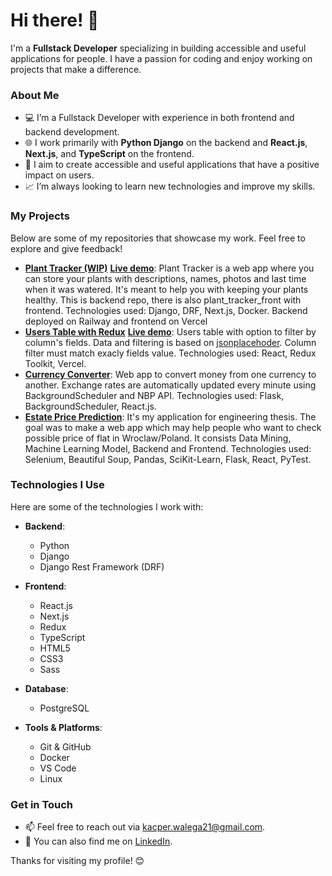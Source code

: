 # Hi there! 👋

I'm a **Fullstack Developer** specializing in building accessible and useful applications for people. I have a passion for coding and enjoy working on projects that make a difference.

### About Me

- 💻 I’m a Fullstack Developer with experience in both frontend and backend development.
- 🌐 I work primarily with **Python Django** on the backend and **React.js**, **Next.js**, and **TypeScript** on the frontend.
- 🎯 I aim to create accessible and useful applications that have a positive impact on users.
- 📈 I’m always looking to learn new technologies and improve my skills.

### My Projects

Below are some of my repositories that showcase my work. Feel free to explore and give feedback!

- [**Plant Tracker (WIP)**](https://github.com/non4me21/plant_tracker) [**Live demo**](https://plant-tracker-front.vercel.app/): Plant Tracker is a web app where you can store your plants with descriptions, names, photos and last time when it was watered. It's meant to help you with keeping your plants healthy. This is backend repo, there is also plant_tracker_front with frontend. Technologies used: Django, DRF, Next.js, Docker. Backend deployed on Railway and frontend on Vercel
- [**Users Table with Redux**](https://github.com/non4me21/table_redux) [**Live demo**](https://tableredux-mocha.vercel.app/): Users table with option to filter by column's fields. Data and filtering is based on [jsonplacehoder](https://jsonplaceholder.typicode.com/). Column filter must match exacly fields value. Technologies used: React, Redux Toolkit, Vercel.
- [**Currency Converter**](https://github.com/non4me21/currency-converter): Web app to convert money from one currency to another. Exchange rates are automatically updated every minute using BackgroundScheduler and NBP API. Technologies used: Flask, BackgroundScheduler, React.js.
- [**Estate Price Prediction**](https://github.com/non4me21/estate-price-prediction): It's my application for engineering thesis. The goal was to make a web app which may help people who want to check possible price of flat in Wroclaw/Poland. It consists Data Mining, Machine Learning Model, Backend and Frontend. Technologies used: Selenium, Beautiful Soup, Pandas, SciKit-Learn, Flask, React, PyTest.


### Technologies I Use

Here are some of the technologies I work with:

- **Backend**:
  - Python
  - Django
  - Django Rest Framework (DRF)

- **Frontend**:
  - React.js
  - Next.js
  - Redux
  - TypeScript
  - HTML5
  - CSS3
  - Sass

- **Database**:
  - PostgreSQL

- **Tools & Platforms**:
  - Git & GitHub
  - Docker
  - VS Code
  - Linux

### Get in Touch

- 📫 Feel free to reach out via [kacper.walega21@gmail.com](mailto:kacper.walega21@gmail.com).
- 💬 You can also find me on [LinkedIn](https://www.linkedin.com/in/kacper-wal%C4%99ga-2461a3265/).

Thanks for visiting my profile! 😊
